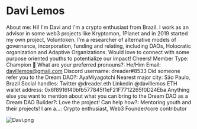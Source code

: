 # Davi Lemos

About me: Hi! I'm Davi and I'm a crypto enthusiast from Brazil. I work as an advisor in some web3 projects like Kryptomon, 1Planet and in 2019 started my own project, Voluntoken. I'm a researcher of alternative models of governance, incorporation, funding and relating, including DAOs, Holocratic organization and Adaptive Organizations. Would love to connect with some purpose oriented youths to potentialize our impact! Cheers!
Member Type: Champion 🙌
What are your preferred pronouns?: He/Him
Email: davillemos@gmail.com
Discord username: dreader#8533
Did someone refer you to the Dream DAO?: AyaMiyagotchi
Nearest major city: São Paulo, Brazil
Social handles: Twitter @dreader.eth
Linkedin @davillemos
ETH wallet address: 0x6f8916f40bfb577845f1eF21F7712265f0D24Eba
Anything else you want to mention about what you can bring to the Dream DAO as a Dream DAO Builder?: Love the project!
Can help how?: Mentoring youth and their projects!
I am a...: Crypto enthusiast, Web3 Founder/core contributor

![Davi.png](Davi%20Lemos%2053202d06a2ca4614aaeb35cd5d89410e/Davi.png)